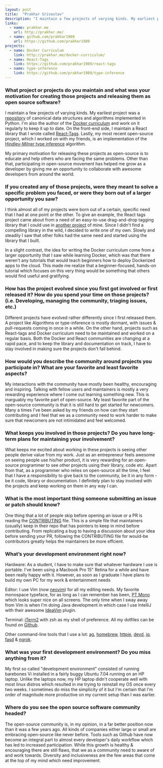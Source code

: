 ```yaml
---
layout: post
title:  "Prakhar Srivastav"
description: "I maintain a few projects of varying kinds. My earliest project was a repository of canonical data structures and algorithms implemented in Python."
links:
  - name: prakhar.me
    url: http://prakhar.me/
  - name: github.com/prakhar1989
    url: https://github.com/prakhar1989
projects:
  - name: Docker Curriculum
    link: http://prakhar.me/docker-curriculum/
  - name: React-Tags
    link: https://github.com/prakhar1989/react-tags
  - name: type-inference
    link: https://github.com/prakhar1989/type-inference
---
```


### What project or projects do you maintain and what was your motivation for creating those projects and releasing them as open source software?

I maintain a few projects of varying kinds. My earliest project was a [repository](https://github.com/prakhar1989/Algorithms/) of canonical data structures and algorithms implemented in Python. I'm also the author of the [Docker curriculum](http://prakhar.me/docker-curriculum/) and work on it regularly to keep it up to date. On the front-end side, I maintain a React library that I wrote called [React-Tags](https://github.com/prakhar1989/react-tags). Lastly, my most recent open-source project, which I worked on with my friends, is an implementation of the [Hindley-Milner type inference](https://github.com/prakhar1989/type-inference) algorithm.

My primary motivation for releasing these projects as open-source is to educate and help others who are facing the same problems. Other than that, participating in open-source movement has helped me grow as a developer by giving me an opportunity to collaborate with awesome developers from around the world.

### If you created any of those projects, were they meant to solve a specific problem you faced, or were they born out of a larger opportunity you saw?

I think almost all of my projects were born out of a certain, specific need that I had at one point or the other. To give an example, the React tags project came about from a need of an easy-to-use drag-and-drop tagging library that I could use in [another project](https://github.com/prakhar1989/react-surveyman) of mine. Since I didn't find a compelling library in the wild, I decided to write one of my own. Slowly and steadily I saw that other folks had the same need and started using the library that I built.

In a slight contrast, the idea for writing the Docker curriculum come from a larger opportunity that I saw while learning Docker, which was that there weren't any tutorials that would teach beginners how to deploy Dockerized apps to the cloud. This made me realize that a beginner-focused, hands-on tutorial which focuses on this very thing would be something that others would find useful and gratifying.

### How has the project evolved since you first got involved or first released it? How do you spend your time on those projects? (i.e. Developing, managing the community, triaging issues, etc.)

Different projects have evolved rather differently since I first released them. A project like Algorithms or type-inference is mostly dormant, with issues & pull-requests coming in once in a while. On the other hand, projects such as React-tags and Docker curriculum need to be maintained and worked on a regular basis. Both the Docker and React communities are changing at a rapid pace, and to keep the library and documentation on track, I have to stay involved in making sure the projects don't fall behind.

### How would you describe the community around projects you participate in? What are your favorite and least favorite aspects?

My interactions with the community have mostly been healthy, encouraging and inspiring. Talking with fellow users and maintainers is mostly a very rewarding experience where I come out learning something new. This is inarguably my favorite part of open-source.  My least favorite part of the open-source community is that it is still hard to get started for newcomers. Many a times I've been asked by my friends on how can they start contributing and I feel that we as a community need to work harder to make sure that newcomers are not intimidated and feel welcomed.

### What keeps you involved in those projects? Do you have long-term plans for maintaining your involvement?

What keeps me excited about working in these projects is seeing other people derive value from my work. Just as an entrepreneur feels awesome on seeing people use his/her product, it is very rewarding for an open-source programmer to see other projects using their library, code etc. Apart from that, as a programmer who relies on open-source all the time, I feel that I have a responsibility to give back to the community, be it in any form - be it code, library or documentation. I definitely plan to stay involved with the projects and keep working on them in any way I can.


### What is the most important thing someone submitting an issue or patch should know?

One thing that a lot of people skip before opening an issue or a PR is reading the [CONTRIBUTING](https://github.com/blog/1184-contributing-guidelines) file. This is a simple file that maintainers (usually) keep in their repo that has pointers to keep in mind before contributing. From replicating a bug to having a discussion about your idea before sending your PR, following the CONTRIBUTING file for would-be contributors greatly helps the maintainers be more effcient.

### What’s your development environment right now?

Hardware: As a student, I have to make sure that whatever hardware I use is portable. I've been using a Macbook Pro 15" Retina for a while and have been really happy with it. However, as soon as I graduate I have plans to build my own PC for my work & entertainment needs

Editor: I use Vim (now [neovim](https://neovim.io)) for all my editing needs. My favorite monospace typeface, for as long as I can remember has been, [PT Mono](http://www.paratype.com/public/) which looks super nice on all screens. The only time when I sway away from Vim is when I'm doing Java development in which case I use IntelliJ with their awesome [IdeaVim](https://github.com/JetBrains/ideavim) plugin.

Terminal: [iTerm2](https://www.iterm2.com) with zsh as my shell of preference. All my dotfiles can be found on [Github](https://github.com/prakhar1989/dotfiles).

Other command-line tools that I use a lot: [ag](https://github.com/ggreer/the_silver_searcher), [homebrew](http://brew.sh/index.html), [httpie](https://httpie.org/), [devd](https://github.com/cortesi/devd), [jq](https://github.com/stedolan/jq), [fasd](https://github.com/clvv/fasd) & [ngrok](https://ngrok.com/).

### What was your first development environment? Do you miss anything from it?

My first so called "development environment" consisted of running barebones Vi installed in a fairly buggy Ubuntu 7.04 running on an HP laptop. Unlike the laptops now, my HP laptop didn't cooperate well with most linux distros which resulted in me trying to reinstall my OS once every two weeks. I sometimes do miss the simplicity of it but I'm certain that I'm order of magnitude more productive on my current setup than I was earlier.

### Where do you see the open source software community headed?

The open-source community is, in my opinion, in a far better position now than it was a few years ago. All kinds of companies either large or small are embracing open-source like never before. Tools such as Github have now become an integral part to almost every developer's daily workflow which has led to increased participation. While this growth is healthy & encouraging there are still flaws, that we as a community need to aware of and work towards. Diversity and inclusiveness are the few areas that come at the top of my mind which need improvement.
